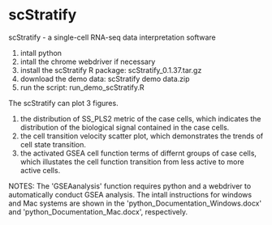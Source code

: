 # scStratify
scStratify - a single-cell RNA-seq data interpretation software

1. intall python
2. intall the chrome webdriver if necessary
3. install the scStratify R package: scStratify_0.1.37.tar.gz
4. download the demo data: scStratify demo data.zip
5. run the script: run_demo_scStratify.R

The scStratify can plot 3 figures.
1. the distribution of SS_PLS2 metric of the case cells, which indicates the distribution of the biological signal contained in the case cells.
2. the cell transition velocity scatter plot, which demonstrates the trends of cell state transition.
3. the activated GSEA cell function terms of differnt groups of case cells, which illustates the cell function transition from less active to more active cells.

NOTES: The 'GSEAanalysis' function requires python and a webdriver to automatically conduct GSEA analysis. The intall instructions for windows and Mac systems are shown in the 'python_Documentation_Windows.docx' and 'python_Documentation_Mac.docx', respectively.
